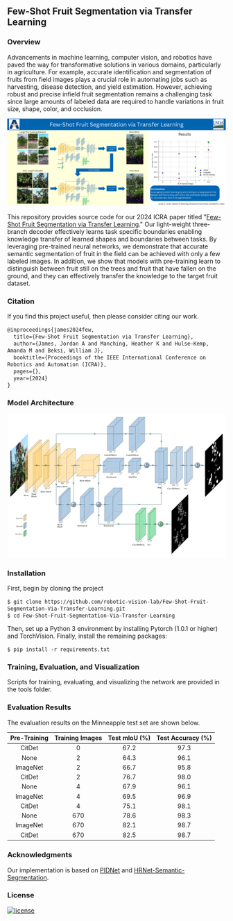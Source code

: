 ## Few-Shot Fruit Segmentation via Transfer Learning

### Overview

Advancements in machine learning, computer vision, and robotics have paved the
way for transformative solutions in various domains, particularly in
agriculture. For example, accurate identification and segmentation of fruits
from field images plays a crucial role in automating jobs such as harvesting,
disease detection, and yield estimation.  However, achieving robust and precise
infield fruit segmentation remains a challenging task since large amounts of
labeled data are required to handle variations in fruit size, shape, color, and
occlusion. 

<p align="center">
  <img src="images/overview.png" width="850">
</p>

This repository provides source code for our 2024 ICRA paper titled "[Few-Shot
Fruit Segmentation via Transfer Learning](https://arxiv.org/pdf/2405.02556)."
Our light-weight three-branch decoder effectively learns task specific
boundaries enabling knowledge transfer of learned shapes and boundaries between
tasks. By leveraging pre-trained neural networks, we demonstrate that accurate
semantic segmentation of fruit in the field can be achieved with only a few
labeled images. In addition, we show that models with pre-training learn to
distinguish between fruit still on the trees and fruit that have fallen on the
ground, and they can effectively transfer the knowledge to the target fruit
dataset.

### Citation

If you find this project useful, then please consider citing our work.

```bibitex
@inproceedings{james2024few,
  title={Few-Shot Fruit Segmentation via Transfer Learning},
  author={James, Jordan A and Manching, Heather K and Hulse-Kemp, Amanda M and Beksi, William J},
  booktitle={Proceedings of the IEEE International Conference on Robotics and Automation (ICRA)},
  pages={},
  year={2024}
}
```

### Model Architecture

<p align="center">
<img src="images/model_architecture.png" alt="model_architecture" width="600"/>
</p>

### Installation

First, begin by cloning the project

    $ git clone https://github.com/robotic-vision-lab/Few-Shot-Fruit-Segmentation-Via-Transfer-Learning.git
    $ cd Few-Shot-Fruit-Segmentation-Via-Transfer-Learning

Then, set up a Python 3 environment by installing Pytorch (1.0.1 or higher) and
TorchVision. Finally, install the remaining packages:

    $ pip install -r requirements.txt

### Training, Evaluation, and Visualization

Scripts for training, evaluating, and visualizing the network are provided in
the tools folder.

### Evaluation Results

The evaluation results on the Minneapple test set are shown below.

| Pre-Training | Training Images | Test mIoU (%)| Test Accuracy (%)
|:-:|:-:|:-:|:-:|
| CitDet | 0 | 67.2 | 97.3
| None | 2 | 64.3 | 96.1
| ImageNet | 2 | 66.7 | 95.8
| CitDet | 2 | 76.7 | 98.0
| None | 4 | 67.9  | 96.1
| ImageNet | 4 | 69.5 | 96.9
| CitDet | 4 | 75.1 | 98.1
| None | 670 | 78.6 | 98.3
| ImageNet | 670 | 82.1 | 98.7
| CitDet | 670 | 82.5 | 98.7

### Acknowledgments

Our implementation is based on [PIDNet](https://github.com/XuJiacong/PIDNet) and [HRNet-Semantic-Segmentation](https://github.com/HRNet/HRNet-Semantic-Segmentation).

### License

[![license](https://img.shields.io/badge/license-Apache%202-blue)](https://github.com/robotic-vision-lab/Few-Shot-Fruit-Segmentation-Via-Transfer-Learning/blob/main/LICENSE)

